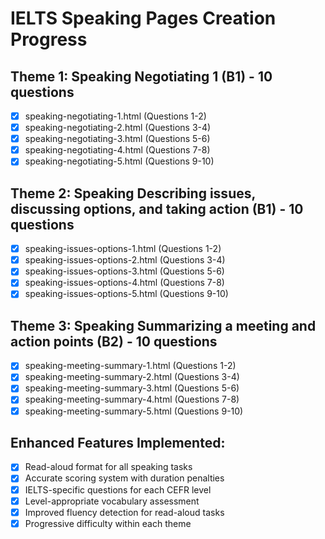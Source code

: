 # IELTS Speaking Pages Creation Progress

## Theme 1: Speaking Negotiating 1 (B1) - 10 questions
- [x] speaking-negotiating-1.html (Questions 1-2)
- [x] speaking-negotiating-2.html (Questions 3-4)
- [x] speaking-negotiating-3.html (Questions 5-6)
- [x] speaking-negotiating-4.html (Questions 7-8)
- [x] speaking-negotiating-5.html (Questions 9-10)

## Theme 2: Speaking Describing issues, discussing options, and taking action (B1) - 10 questions
- [x] speaking-issues-options-1.html (Questions 1-2)
- [x] speaking-issues-options-2.html (Questions 3-4)
- [x] speaking-issues-options-3.html (Questions 5-6)
- [x] speaking-issues-options-4.html (Questions 7-8)
- [x] speaking-issues-options-5.html (Questions 9-10)

## Theme 3: Speaking Summarizing a meeting and action points (B2) - 10 questions
- [x] speaking-meeting-summary-1.html (Questions 1-2)
- [x] speaking-meeting-summary-2.html (Questions 3-4)
- [x] speaking-meeting-summary-3.html (Questions 5-6)
- [x] speaking-meeting-summary-4.html (Questions 7-8)
- [x] speaking-meeting-summary-5.html (Questions 9-10)

## Enhanced Features Implemented:
- [x] Read-aloud format for all speaking tasks
- [x] Accurate scoring system with duration penalties
- [x] IELTS-specific questions for each CEFR level
- [x] Level-appropriate vocabulary assessment
- [x] Improved fluency detection for read-aloud tasks
- [x] Progressive difficulty within each theme

